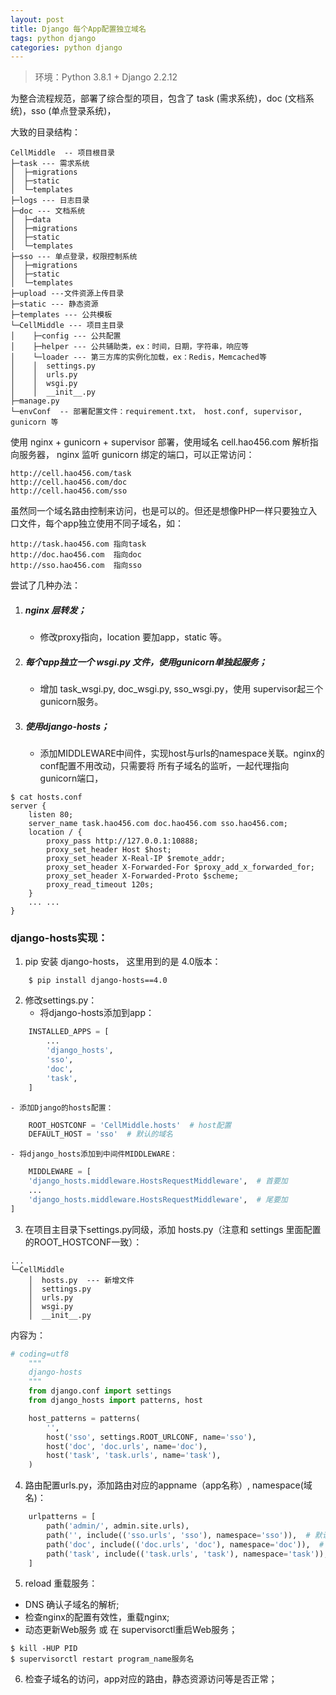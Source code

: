 ```yaml
---
layout: post
title: Django 每个App配置独立域名
tags: python django
categories: python django
---
```


<style type="text/css">
    dd{text-indent: 20px}
</style>

> 环境：Python 3.8.1 + Django 2.2.12

为整合流程规范，部署了综合型的项目，包含了 task (需求系统)，doc (文档系统)，sso (单点登录系统)，

大致的目录结构：
```shell
CellMiddle  -- 项目根目录
├─task --- 需求系统
│  ├─migrations
│  ├─static
│  └─templates
├─logs --- 日志目录
├─doc --- 文档系统
│  ├─data
│  ├─migrations
│  ├─static
│  └─templates
├─sso --- 单点登录，权限控制系统
│  ├─migrations
│  ├─static
│  └─templates
├─upload ---文件资源上传目录
├─static --- 静态资源
├─templates --- 公共模板
└─CellMiddle --- 项目主目录
│    ├─config --- 公共配置
│    ├─helper --- 公共辅助类，ex：时间，日期，字符串，响应等
│    └─loader --- 第三方库的实例化加载，ex：Redis，Memcached等
│    │  settings.py
│    │  urls.py
│    │  wsgi.py
│    │  __init__.py
├─manage.py
└─envConf  -- 部署配置文件：requirement.txt， host.conf, supervisor, gunicorn 等
```

使用 nginx + gunicorn + supervisor 部署，使用域名 cell.hao456.com 解析指向服务器，
nginx 监听 gunicorn 绑定的端口，可以正常访问：
```shell
http://cell.hao456.com/task
http://cell.hao456.com/doc
http://cell.hao456.com/sso
```
虽然同一个域名路由控制来访问，也是可以的。但还是想像PHP一样只要独立入口文件，每个app独立使用不同子域名，如：
```shell
http://task.hao456.com 指向task
http://doc.hao456.com  指向doc
http://sso.hao456.com  指向sso
```

尝试了几种办法：
1. ##### nginx 层转发；
    - 修改proxy指向，location 要加app，static 等。
2. ##### 每个app独立一个 wsgi.py 文件，使用gunicorn单独起服务；
    - 增加 task_wsgi.py, doc_wsgi.py, sso_wsgi.py，使用 supervisor起三个gunicorn服务。
3. ##### 使用django-hosts；
    - 添加MIDDLEWARE中间件，实现host与urls的namespace关联。nginx的conf配置不用改动，只需要将
所有子域名的监听，一起代理指向gunicorn端口，

```shell
$ cat hosts.conf
server {
    listen 80;
    server_name task.hao456.com doc.hao456.com sso.hao456.com;
    location / {
        proxy_pass http://127.0.0.1:10888;
        proxy_set_header Host $host;
        proxy_set_header X-Real-IP $remote_addr;
        proxy_set_header X-Forwarded-For $proxy_add_x_forwarded_for;
        proxy_set_header X-Forwarded-Proto $scheme;
        proxy_read_timeout 120s;
    }
    ... ...
}
```

### django-hosts实现：
1. pip 安装 django-hosts， 这里用到的是 4.0版本：
```shell
    $ pip install django-hosts==4.0
```
2. 修改settings.py：
    - 将django-hosts添加到app：
```python
    INSTALLED_APPS = [
        ...
        'django_hosts',
        'sso',
        'doc',
        'task',
    ]
```
    - 添加Django的hosts配置：
```python
    ROOT_HOSTCONF = 'CellMiddle.hosts'  # host配置
    DEFAULT_HOST = 'sso'  # 默认的域名
```    

    - 将django_hosts添加到中间件MIDDLEWARE：
```python
    MIDDLEWARE = [
    'django_hosts.middleware.HostsRequestMiddleware',  # 首要加
    ...
    'django_hosts.middleware.HostsRequestMiddleware',  # 尾要加
]
```

3. 在项目主目录下settings.py同级，添加 hosts.py（注意和 settings 里面配置的ROOT_HOSTCONF一致）：
```shell
...
└─CellMiddle
    │  hosts.py  --- 新增文件
    │  settings.py
    │  urls.py
    │  wsgi.py
    │  __init__.py
```
内容为：  
```python
# coding=utf8
    """
    django-hosts
    """
    from django.conf import settings
    from django_hosts import patterns, host

    host_patterns = patterns(
        '',
        host('sso', settings.ROOT_URLCONF, name='sso'),
        host('doc', 'doc.urls', name='doc'),
        host('task', 'task.urls', name='task'),
    )
``` 
 
4. 路由配置urls.py，添加路由对应的appname（app名称）, namespace(域名)：
```python
    urlpatterns = [
        path('admin/', admin.site.urls),
        path('', include(('sso.urls', 'sso'), namespace='sso')),  # 默认sso
        path('doc', include(('doc.urls', 'doc'), namespace='doc')),  # 文档
        path('task', include(('task.urls', 'task'), namespace='task')),  # 需求
    ]
```

5. reload 重载服务：
  - DNS 确认子域名的解析;
  - 检查nginx的配置有效性，重载nginx;
  - 动态更新Web服务 或 在 supervisorctl重启Web服务；  
```shell
$ kill -HUP PID
$ supervisorctl restart program_name服务名
```

6. 检查子域名的访问，app对应的路由，静态资源访问等是否正常；
